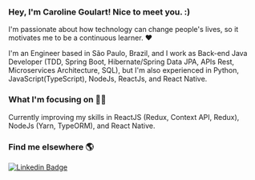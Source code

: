 ### Hey, I'm Caroline Goulart! Nice to meet you. :)

I'm passionate about how technology can change people's lives, so it motivates me to be a continuous learner. :heart:

I'm an Engineer based in São Paulo, Brazil, and I work as Back-end Java Developer (TDD, Spring Boot, Hibernate/Spring Data JPA, APIs Rest, Microservices Architecture, SQL), but I'm also experienced in Python, JavaScript(TypeScript), NodeJs, ReactJs, and React Native.<br/>

### What I'm focusing on :woman_technologist:

Currently improving my skills in ReactJS (Redux, Context API, Redux), NodeJs (Yarn, TypeORM), and React Native.<br/>

### Find me elsewhere :earth_americas:

[![Linkedin Badge](https://img.shields.io/badge/-LinkedIn-blue?style=flat-square&logo=Linkedin&logoColor=white&link=https://www.linkedin.com/in/harshkumarkhatri/)](https://www.linkedin.com/in/carolinegoulart/) 
